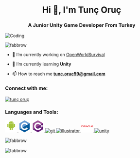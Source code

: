 
<h1 align="center">Hi 👋, I'm Tunç Oruç</h1>
<h3 align="center">A Junior Unity Game Developer From Turkey</h3>
<img allign="right" alt="Coding" width="1000" src="https://i.giphy.com/2IudUHdI075HL02Pkk.webp">
<p align="left"> <img src="https://komarev.com/ghpvc/?username=fabbrow&label=Profile%20views&color=ff0000&style=flat" alt="fabbrow" /> </p>

- 🔭 I’m currently working on [OpenWorldSurvival](https://github.com/FaBBrow/OpenWorldSurvival)

- 🌱 I’m currently learning **Unity**

- 📫 How to reach me **tunc.oruc59@gmail.com**

<h3 align="left">Connect with me:</h3>
<p align="left">
<a href="https://linkedin.com/in/tunç oruç" target="blank"><img align="center" src="https://raw.githubusercontent.com/rahuldkjain/github-profile-readme-generator/master/src/images/icons/Social/linked-in-alt.svg" alt="tunç oruç" height="30" width="40" /></a>
</p>

<h3 align="left">Languages and Tools:</h3>
<p align="left"> <a href="https://developer.android.com" target="_blank" rel="noreferrer"> <img src="https://raw.githubusercontent.com/devicons/devicon/master/icons/android/android-original-wordmark.svg" alt="android" width="40" height="40"/> </a> <a href="https://www.cprogramming.com/" target="_blank" rel="noreferrer"> <img src="https://raw.githubusercontent.com/devicons/devicon/master/icons/c/c-original.svg" alt="c" width="40" height="40"/> </a> <a href="https://www.w3schools.com/cs/" target="_blank" rel="noreferrer"> <img src="https://raw.githubusercontent.com/devicons/devicon/master/icons/csharp/csharp-original.svg" alt="csharp" width="40" height="40"/> </a> <a href="https://git-scm.com/" target="_blank" rel="noreferrer"> <img src="https://www.vectorlogo.zone/logos/git-scm/git-scm-icon.svg" alt="git" width="40" height="40"/> </a> <a href="https://www.adobe.com/in/products/illustrator.html" target="_blank" rel="noreferrer"> <img src="https://www.vectorlogo.zone/logos/adobe_illustrator/adobe_illustrator-icon.svg" alt="illustrator" width="40" height="40"/> </a> <a href="https://www.oracle.com/" target="_blank" rel="noreferrer"> <img src="https://raw.githubusercontent.com/devicons/devicon/master/icons/oracle/oracle-original.svg" alt="oracle" width="40" height="40"/> </a> <a href="https://unity.com/" target="_blank" rel="noreferrer"> <img src="https://www.vectorlogo.zone/logos/unity3d/unity3d-icon.svg" alt="unity" width="40" height="40"/> </a> </p>

<p><img align="center" src="https://github-readme-stats.vercel.app/api/top-langs?username=fabbrow&show_icons=true&theme=dark&locale=en&layout=compact" alt="fabbrow" /></p>

<p><img align="center" src="https://github-readme-streak-stats.herokuapp.com/?user=fabbrow&theme=dark" alt="fabbrow" /></p>
